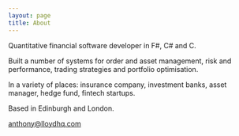 ```yaml
---
layout: page
title: About
---
```


Quantitative financial software developer in F#, C# and C.

Built a number of systems for order and asset management, risk and performance, trading strategies and portfolio optimisation.

In a variety of places: insurance company, investment banks, asset manager, hedge fund, fintech startups.

Based in Edinburgh and London.

<anthony@lloydhq.com>